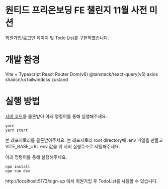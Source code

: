 # 원티드 프리온보딩 FE 챌린지 11월 사전 미션

회원가입/로그인 페이지 및 Todo List를 구현하였습니다.

# 개발 환경

Vite + Typescript
React Router Dom(v6)
@tanstack/react-query(v5)
axios
shadcn/ui
tailwindcss
zustand

# 실행 방법

[서버 코드](https://github.com/starkoora/wanted-pre-onboarding-challenge-fe-1-api)를 클론받아 아래 명령어를 통해 실행해주세요.

```
yarn
yarn start
```

본 레포지토리를 클론받아주세요.
본 레포지토리 root directory에 .env 파일을 만들고
VITE_BASE_URL env 값을 위 서버 실행주소로 세팅해주세요.

아래 명령어를 통해 실행해주세요.
```
npm install
npm run dev
```

http://localhost:5173/sign-up 에서 회원가입 후 TodoList를 사용할 수 있습니다.
